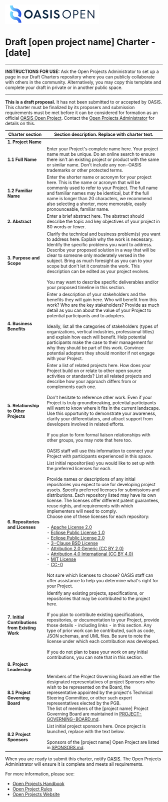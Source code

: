<img src="../img/open-project-logos/OASIS-Primary-Logo-Full-Colour.png" width="300">

# Draft [open project name] Charter - [date]
-------------------------------------------

**INSTRUCTIONS FOR USE:** Ask the Open Projects Administrator to set up a page in our Draft Charters repository where you can publicly collaborate with others in the community. Alternatively, you may copy this template and complete your draft in private or in another public space.

-------------------------------------------

**This is a draft proposal.** It has not been submitted to or accepted
by OASIS. This charter must be finalized by its proposers and submission
requirements must be met before it can be considered for formation as an official 
[OASIS Open Project](http://oasis-open-projects.org). Contact the [Open Projects Administrator](mailto:op-admin@oasis-open.org) for details on this.


| Charter section | Section description. Replace with charter text. |
|-----------------------------------|-----------------------------------|
| **1. Project Name**   |   |
| **1.1 Full Name**     | Enter your Project's complete name here. Your project name must be unique. Do an online search to ensure there isn't an existing project or product with the same or similar name. Don't include any non-OASIS trademarks or other protected terms.|
| **1.2 Familiar Name** | Enter the shorter name or acronym for your project here. This is the name or acronym that will be commonly used to refer to your Project. The full name and familiar names may be identical, but if the full name is longer than 20 characters, we recommend also selecting a shorter, more memorable, easily pronounceable, familiar name. |
|**2. Abstract**   | Enter a brief abstract here. The abstract  should describe the topic and key objectives of your project in 80 words or fewer.   |
|**3. Purpose and Scope**  | Clarify the technical and business problem(s) you want to address here. Explain why the work is necessary. Identify the specific problems you want to address. Describe your proposed solution in a way that will be clear to someone only moderately versed in the subject. Bring as much foresight as you can to your scope but don't let it constrain the work. This description can be edited as your project evolves.<br/><br/>You may want to describe specific deliverables and/or your proposed timeline in this section. |
|**4. Business Benefits**   | Enter a description of your stakeholders and the benefits they will gain here. Who will benefit from this work? Who are the key stakeholders? Provide as much detail as you can about the value of your Project to potential participants and to adopters. <br /><br /> Ideally, list all the categories of stakeholders (types of organizations, vertical industries, professional titles) and explain how each will benefit. Help potential participants make the case to their management for why they should be part of this work. Convince potential adopters they should monitor if not engage with your Project.                     |
|**5. Relationship to Other Projects**  | Enter a list of related projects here. How does your Project build on or relate to other open source activities or standards? List all related projects and describe how your approach differs from or complements each one. <br /><br /> Don't hesitate to reference other work. Even if your Project is truly groundbreaking, potential participants will want to know where it fits in the current landscape. Use this opportunity to demonstrate your awareness, clarify your differentiators, and attract support from developers involved in related efforts. <br /><br /> If you plan to form formal liaison relationships with other groups, you may note that here too. <br /><br /> OASIS staff will use this information to connect your Project with participants experienced in this space.   |
|**6. Repositories and Licenses** | List initial repositor(ies) you would like to set up with the preferred licenses for each. <br /><br /> Provide names or descriptions of any initial repositories you expect to use for developing project assets. Specify preferred licenses for submissions and distributions. Each repository listed may have its own license. The licenses offer different patent guarantees, reuse rights, and requirements with which implementers will need to comply.<br/> Choose one of these licenses for each repository:<br/><br/>- [Apache License 2.0](https://www.apache.org/licenses/LICENSE-2.0)<br/>- [Eclipse Public License 1.0](https://www.eclipse.org/legal/epl-v10.html)<br/>- [Eclipse Public License 2.0](https://www.eclipse.org/legal/epl-2.0/)<br/>-  [3-Clause BSD License](https://opensource.org/licenses/BSD-3-Clause) <br/>- [Attribution 2.0 Generic (CC BY 2.0)](https://creativecommons.org/licenses/by/2.0/legalcode)<br/>- [Attribution 4.0 International (CC BY 4.0)](https://creativecommons.org/licenses/by/4.0/legalcode)<br/>- [MIT License](https://opensource.org/licenses/MIT) <br/>- [CC-0](https://creativecommons.org/publicdomain/zero/1.0/legalcode)<br/><br/>Not sure which licenses to choose? OASIS staff can offer assistance to help you determine what's right for your Project.    |
|**7. Initial Contributions from Existing Work**  | Identify any existing projects, specifications, or repositories that may be contributed to the project here. <br /><br /> If you plan to contribute existing specifications, repositories, or documentation to your Project, provide those details \- including links \- in this section. Any type of prior work can be contributed, such as code, JSON schemas, and UML files. Be sure to note the license under which each contribution was developed. <br /><br /> If you do not plan to base your work on any initial contributions, you can note that in this  section. |
|**8. Project Leadership**   |      |
|**8.1 Project Governing Board**  | <!-- Enter the names, organizational affiliations if any, and email addresses of your initial Project Governing Board members here. Note that the representative may change at any point. <br /><br /> You also have the option to provide names, email addresses, and organizational affiliations (if any) for other people interested in contributing to the Project. Support from people who are recognized as subject experts or who are affiliated with stakeholder organizations adds credibility to your Project and  encourages more participation. <br /><br /> Be sure you have everyone's consent to publish their names in this charter. <br /><br /> **Note:** Email addresses listed here are for OASIS staff use only and will not be published in the final proposal. -->Members of the Project Governing Board are either the designated representatives of project Sponsors who wish to be represented on the Board, the representative appointed by the project's Technical Steering Committee, or other such expert representatives elected by the PGB. <br/>The list of members of the [project name] Project Governing Board are maintained in [PROJECT-GOVERNING-BOARD.md](https://github.com/[open-prj-organization]/oasis-open-project/blob/main/PROJECT-GOVERNING-BOARD.md).  |
|**8.2 Project Sponsors** | <!-- Enter the names, organizational affiliations if any, and email addresses of others who are committed to contributing technically here.  It can be helpful, but is not required, to have a GOVERNANCE.md document for your Open Project repository that describes project leadership and decision-making - feel free to start with our [GOVERNANCE.md template](../templates/governance_md-template.md) for ideas. -->List initial project sponsors here. Once project is launched, replace with the text below. <br/><br/>Sponsors of the [project name] Open Project are listed in [SPONSORS.md](https://github.com/[open-prj-organization]/oasis-open-project/blob/main/SPONSORS.md).  |   

When you are ready to submit this charter, notify [OASIS](mailto:op-admin@oasis-open.org). The Open Projects Administrator will ensure it is complete and meets all requirements.   

For more information, please see:

-   [Open Projects Handbook](../board-docs/open-projects-handbook.md)
-   [Open Project Rules](../board-docs/open-projects-rules.md)
-   [Open Projects Website](http://oasis-open-projects.org)
